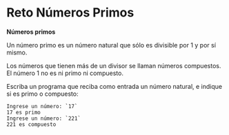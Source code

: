 # Reto Números Primos

**Números primos**

Un número primo es un número natural que sólo es divisible por 1 y por sí mismo.

Los números que tienen más de un divisor se llaman números compuestos. El número 1 no es
ni primo ni compuesto.

Escriba un programa que reciba como entrada un número natural, e indique si es primo o
compuesto:

```
Ingrese un número: `17`
17 es primo
Ingrese un número: `221`
221 es compuesto
```
